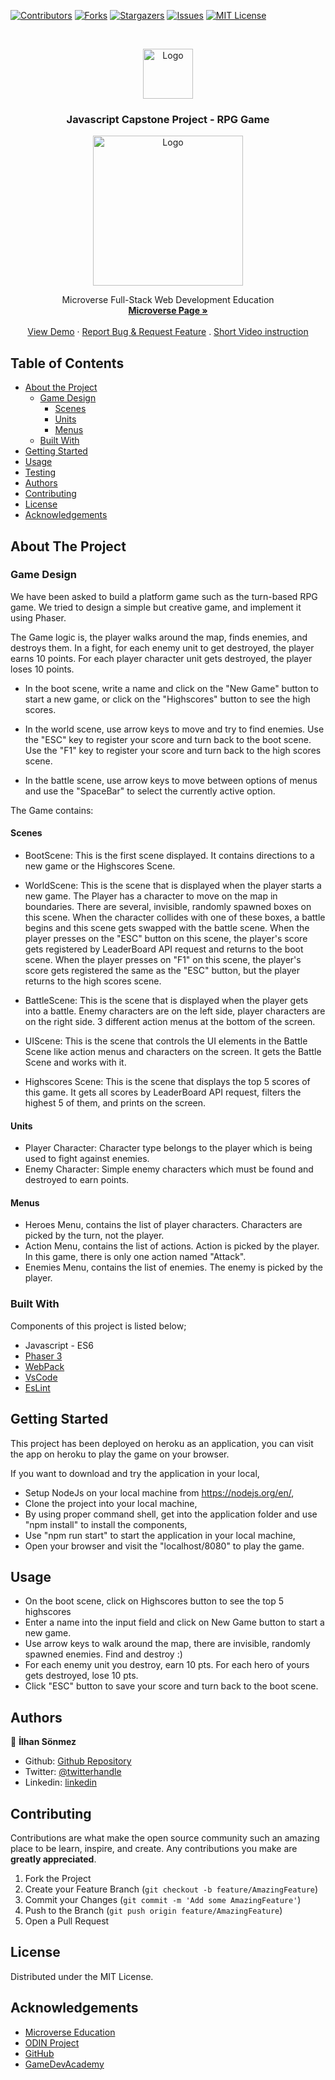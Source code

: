 [![Contributors][contributors-shield]][contributors-url]
[![Forks][forks-shield]][forks-url]
[![Stargazers][stars-shield]][stars-url]
[![Issues][issues-shield]][issues-url]
[![MIT License][license-shield]][license-url]


<!-- PROJECT LOGO -->
<br />
<p align="center">
    <img src="https://course_report_production.s3.amazonaws.com/rich/rich_files/rich_files/5726/s300/icon-white-on-murple-copy.png" alt="Logo" width="80" height="80">
  </a>

  <h3 align="center">Javascript Capstone Project - RPG Game</h3>
  <p align="center">
    <img src="https://gamedevacademy.org/wp-content/uploads/2018/05/rpg.png.webp" alt="Logo" width="240" height="240">
  </p>
  <p align="center">
    Microverse Full-Stack Web Development Education
    <br />
    <a href="https://microverse.org/"><strong> Microverse Page »</strong></a>
    <br />
    <br />
    <a href="https://rpg-game-capstone.herokuapp.com/">View Demo</a>
    ·
    <a href="https://github.com/300ms/js-capstone-project/issues">Report Bug & Request Feature</a>
    .
    <a href="https://www.loom.com/share/0f554c808df549098350e3f055a178a3"> Short Video instruction </a>
  </p>
</p>



<!-- TABLE OF CONTENTS -->
## Table of Contents

* [About the Project](#about-the-project)
  * [Game Design](#game-design)
    * [Scenes](#scenes)
    * [Units](#units)
    * [Menus](#menus)
  * [Built With](#built-with)
* [Getting Started](#getting-started)
* [Usage](#usage)
* [Testing](#testing)
* [Authors](#authors)
* [Contributing](#contributing)
* [License](#license)
* [Acknowledgements](#acknowledgements)



<!-- ABOUT THE PROJECT -->
## About The Project

### Game Design
We have been asked to build a platform game such as the turn-based RPG game. We tried to design a simple but creative game, and implement it using Phaser.

The Game logic is, the player walks around the map, finds enemies, and destroys them. In a fight, for each enemy unit to get destroyed, the player earns 10 points. For each player character unit gets destroyed, the player loses 10 points.

* In the boot scene, write a name and click on the "New Game" button to start a new game, or click on the "Highscores" button to see the high scores.

* In the world scene, use arrow keys to move and try to find enemies. Use the "ESC" key to register your score and turn back to the boot scene. Use the "F1" key to register your score and turn back to the high scores scene.

* In the battle scene, use arrow keys to move between options of menus and use the "SpaceBar" to select the currently active option.

The Game contains:

#### Scenes

* BootScene: This is the first scene displayed. It contains directions to a new game or the Highscores Scene.

* WorldScene: This is the scene that is displayed when the player starts a new game. The Player has a character to move on the map in boundaries. There are several, invisible, randomly spawned boxes on this scene. When the character collides with one of these boxes, a battle begins and this scene gets swapped with the battle scene. When the player presses on the "ESC" button on this scene, the player's score gets registered by LeaderBoard API request and returns to the boot scene. When the player presses on "F1" on this scene, the player's score gets registered the same as the "ESC" button, but the player returns to the high scores scene.

* BattleScene: This is the scene that is displayed when the player gets into a battle. Enemy characters are on the left side, player characters are on the right side. 3 different action menus at the bottom of the screen.


* UIScene: This is the scene that controls the UI elements in the Battle Scene like action menus and characters on the screen. It gets the Battle Scene and works with it.

* Highscores Scene: This is the scene that displays the top 5 scores of this game. It gets all scores by LeaderBoard API request, filters the highest 5 of them, and prints on the screen.

#### Units

* Player Character: Character type belongs to the player which is being used to fight against enemies.
* Enemy Character: Simple enemy characters which must be found and destroyed to earn points.

#### Menus

* Heroes Menu, contains the list of player characters. Characters are picked by the turn, not the player.
* Action Menu, contains the list of actions. Action is picked by the player. In this game, there is only one action named "Attack".
* Enemies Menu, contains the list of enemies. The enemy is picked by the player.


### Built With
Components of this project is listed below;

* Javascript - ES6
* [Phaser 3](https://phaser.io/)
* [WebPack](https://webpack.js.org/)
* [VsCode](https://code.visualstudio.com/)
* [EsLint](https://eslint.org/)



<!-- GETTING STARTED -->
## Getting Started

This project has been deployed on heroku as an application, you can visit the app on heroku to play the game on your browser.

If you want to download and try the application in your local,
  * Setup NodeJs on your local machine from https://nodejs.org/en/,
  * Clone the project into your local machine,
  * By using proper command shell, get into the application folder and use "npm install" to install the components,
  * Use "npm run start" to start the application in your local machine,
  * Open your browser and visit the "localhost/8080" to play the game.


<!-- USAGE EXAMPLES -->
## Usage

* On the boot scene, click on Highscores button to see the top 5 highscores
* Enter a name into the input field and click on New Game button to start a new game.
* Use arrow keys to walk around the map, there are invisible, randomly spawned enemies. Find and destroy :)
* For each enemy unit you destroy, earn 10 pts. For each hero of yours gets destroyed, lose 10 pts.
* Click "ESC" button to save your score and turn back to the boot scene.


## Authors

👤 **İlhan Sönmez**

- Github: [Github Repository](https://github.com/300ms)
- Twitter: [@twitterhandle](https://twitter.com/cse_Han)
- Linkedin: [linkedin](https://www.linkedin.com/in/ilhan-s%C3%B6nmez/)


<!-- CONTRIBUTING -->
## Contributing

Contributions are what make the open source community such an amazing place to be learn, inspire, and create. Any contributions you make are **greatly appreciated**.

1. Fork the Project
2. Create your Feature Branch (`git checkout -b feature/AmazingFeature`)
3. Commit your Changes (`git commit -m 'Add some AmazingFeature'`)
4. Push to the Branch (`git push origin feature/AmazingFeature`)
5. Open a Pull Request



<!-- LICENSE -->
## License

Distributed under the MIT License.


<!-- ACKNOWLEDGEMENTS -->
## Acknowledgements
* [Microverse Education](https://microverse.org)
* [ODIN Project](https://www.theodinproject.com/)
* [GitHub](https://github.com/)
* [GameDevAcademy](https://gamedevacademy.org/)




<!-- MARKDOWN LINKS & IMAGES -->
<!-- https://www.markdownguide.org/basic-syntax/#reference-style-links -->
[contributors-shield]: https://img.shields.io/github/contributors-anon/300ms/rails-capstone-project?color=1
[contributors-url]: https://github.com/300ms/js-capstone-project/graphs/contributors
[forks-shield]: https://img.shields.io/github/forks/300ms/rails-capstone-project
[forks-url]: https://github.com/300ms/js-capstone-project/network/members
[stars-shield]: https://img.shields.io/github/stars/300ms/rails-capstone-project
[stars-url]: https://github.com/300ms/js-capstone-project/stargazers
[issues-shield]: https://img.shields.io/github/issues/300ms/rails-capstone-project
[issues-url]: https://github.com/300ms/js-capstone-project/issues
[license-shield]: https://img.shields.io/github/license/300ms/rails-capstone-project
[license-url]: https://github.com/300ms/js-capstone-project/blob/development/LICENSE
[product-screenshot]: images/screenshot.png
